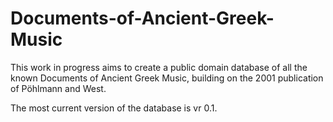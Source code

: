 # Documents-of-Ancient-Greek-Music

This work in progress aims to create a public domain database of all the known Documents of Ancient Greek Music, building on the 2001 publication of Pöhlmann and West.

The most current version of the database is vr 0.1.
